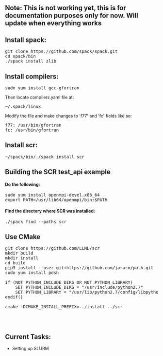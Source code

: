 ## Note: This is not working yet, this is for documentation purposes only for now. Will update when everything works

## Install spack:

<pre>git clone https://github.com/spack/spack.git
cd spack/bin
./spack install zlib
</pre>

## Install compilers:

<pre>sudo yum install gcc-gfortran</pre>

Then locate compilers.yaml file at:
<pre>~/.spack/linux </pre>

Modify the file and make changes to 'f77' and 'fc' fields like so:
<pre>
f77: /usr/bin/gfortran
fc: /usr/bin/gfortran
</pre>

## Install scr:

<pre>~/spack/bin/./spack install scr</pre>

## Building the SCR test_api example

#### Do the following:
<pre>
sudo yum install openmpi-devel.x86_64
export PATH=/usr/lib64/openmpi/bin:$PATH
</pre>

#### Find the directory where SCR was installed:
<pre>./spack find --paths scr</pre>


## Use CMake
<pre>
git clone https://github.com/LLNL/scr 
mkdir build
mkdir install
cd build
pip3 install --user git+https://github.com/jaraco/path.git
sudo yum install pdsh

if (NOT PYTHON_INCLUDE_DIRS OR NOT PYTHON_LIBRARY)
    SET PYTHON_INCLUDE_DIRS = "/usr/include/python2.7"
    SET PYTHON_LIBRARY = "/usr/lib/python2.7/config/libpython2.7.so"
endif()

cmake -DCMAKE_INSTALL_PREFIX=../install ../scr



</pre>
## Current Tasks:
<ul>
  <li>Setting up SLURM</li>
 
</ul>

